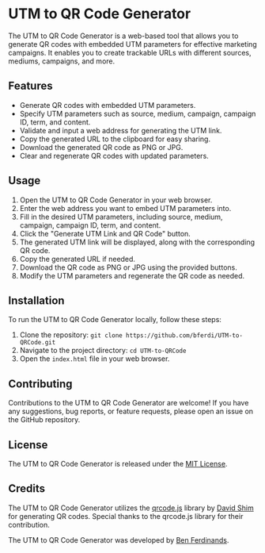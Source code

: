 # UTM to QR Code Generator

The UTM to QR Code Generator is a web-based tool that allows you to generate QR codes with embedded UTM parameters for effective marketing campaigns. It enables you to create trackable URLs with different sources, mediums, campaigns, and more.

## Features

- Generate QR codes with embedded UTM parameters.
- Specify UTM parameters such as source, medium, campaign, campaign ID, term, and content.
- Validate and input a web address for generating the UTM link.
- Copy the generated URL to the clipboard for easy sharing.
- Download the generated QR code as PNG or JPG.
- Clear and regenerate QR codes with updated parameters.

## Usage

1. Open the UTM to QR Code Generator in your web browser.
2. Enter the web address you want to embed UTM parameters into.
3. Fill in the desired UTM parameters, including source, medium, campaign, campaign ID, term, and content.
4. Click the "Generate UTM Link and QR Code" button.
5. The generated UTM link will be displayed, along with the corresponding QR code.
6. Copy the generated URL if needed.
7. Download the QR code as PNG or JPG using the provided buttons.
8. Modify the UTM parameters and regenerate the QR code as needed.

## Installation

To run the UTM to QR Code Generator locally, follow these steps:

1. Clone the repository: `git clone https://github.com/bferdi/UTM-to-QRCode.git`
2. Navigate to the project directory: `cd UTM-to-QRCode`
3. Open the `index.html` file in your web browser.

## Contributing

Contributions to the UTM to QR Code Generator are welcome! If you have any suggestions, bug reports, or feature requests, please open an issue on the GitHub repository.

## License

The UTM to QR Code Generator is released under the [MIT License](LICENSE).

## Credits

The UTM to QR Code Generator utilizes the [qrcode.js](https://github.com/davidshimjs/qrcodejs) library by [David Shim](https://github.com/davidshimjs) for generating QR codes. Special thanks to the qrcode.js library for their contribution.

The UTM to QR Code Generator was developed by [Ben Ferdinands](https://github.com/bferdi). 

